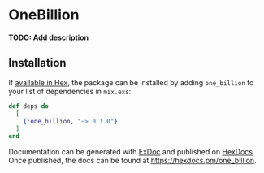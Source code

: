 # OneBillion

**TODO: Add description**

## Installation

If [available in Hex](https://hex.pm/docs/publish), the package can be installed
by adding `one_billion` to your list of dependencies in `mix.exs`:

```elixir
def deps do
  [
    {:one_billion, "~> 0.1.0"}
  ]
end
```

Documentation can be generated with [ExDoc](https://github.com/elixir-lang/ex_doc)
and published on [HexDocs](https://hexdocs.pm). Once published, the docs can
be found at <https://hexdocs.pm/one_billion>.

